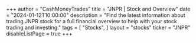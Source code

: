 +++
author = "CashMoneyTrades"
title = "JNPR | Stock and Overview"
date = "2024-01-12T10:00:00"
description = "Find the latest information about trading JNPR stock for a full financial overview to help with your stock trading and investing."
tags = [
   "Stocks",
]
layout = "stocks"
ticker = "JNPR"
disableListPage = true
+++
